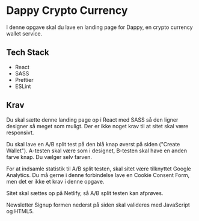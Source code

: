 # Dappy Crypto Currency

I denne opgave skal du lave en landing page for Dappy, en crypto currency wallet service.

## Tech Stack

- React
- SASS
- Prettier
- ESLint

## Krav

Du skal sætte denne landing page op i React med SASS så den ligner designer så meget som muligt. Der er ikke noget krav til at sitet skal være responsivt.

Du skal lave en A/B split test på den blå knap øverst på siden ("Create Wallet"). A-testen skal være som i designet, B-testen skal have en anden farve knap. Du vælger selv farven.

For at indsamle statistik til A/B split testen, skal sitet være tilknyttet Google Analytics. Du må gerne i denne forbindelse lave en Cookie Consent Form, men det er ikke et krav i denne opgave.

Sitet skal sættes op på Netlify, så A/B split testen kan afprøves.

Newsletter Signup formen nederst på siden skal valideres med JavaScript og HTML5.
